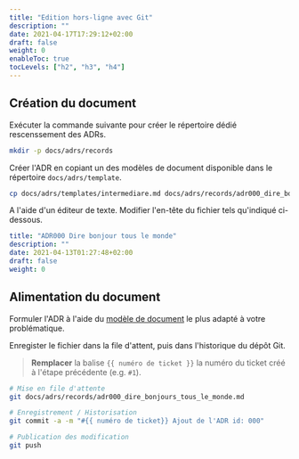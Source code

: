 ```yaml
---
title: "Edition hors-ligne avec Git"
description: ""
date: 2021-04-17T17:29:12+02:00
draft: false
weight: 0
enableToc: true
tocLevels: ["h2", "h3", "h4"]
---
```


## Création du document

Exécuter la commande suivante pour créer le répertoire dédié rescenssement des ADRs.

```bash
mkdir -p docs/adrs/records
```

Créer l'ADR en copiant un des modèles de document disponible dans le répertoire `docs/adrs/template`.


```bash
cp docs/adrs/templates/intermediare.md docs/adrs/records/adr000_dire_bonjours_tous_le_monde.md
```

A l'aide d'un éditeur de texte. Modifier l'en-tête du fichier tels qu'indiqué ci-dessous.

```yaml
title: "ADR000 Dire bonjour tous le monde"
description: ""
date: 2021-04-13T01:27:48+02:00
draft: false
weight: 0
```

## Alimentation du document

Formuler l'ADR à l'aide du [modèle de document](/docs/adrs/templates) le plus adapté à votre problématique.

Enregister le fichier dans la file d'attent, puis dans l'historique du dépôt Git.

> **Remplacer** la balise `{{ numéro de ticket }}` la numéro du ticket créé à l'étape précédente (e.g. `#1`).

```bash
# Mise en file d'attente
git docs/adrs/records/adr000_dire_bonjours_tous_le_monde.md

# Enregistrement / Historisation
git commit -a -m "#{{ numéro de ticket}} Ajout de l'ADR id: 000"

# Publication des modification
git push
```
